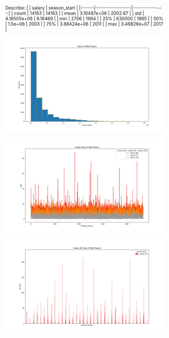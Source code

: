 Describe:
|       |           salary |   season_start |
|:------|-----------------:|---------------:|
| count |  14163           |    14163       |
| mean  |      3.16487e+06 |     2002.67    |
| std   |      4.18505e+06 |        9.16469 |
| min   |   2706           |     1984       |
| 25%   | 630000           |     1995       |
| 50%   |      1.5e+06     |     2003       |
| 75%   |      3.88424e+06 |     2011       |
| max   |      3.46826e+07 |     2017       |

![congress_viz](Career_Salary_of_NBA_Players.png)


![congress_viz2](Career_Data_of_NBA_Players.png)


![congress_viz3](Career_WS_Data_of_NBA_Players.png)
